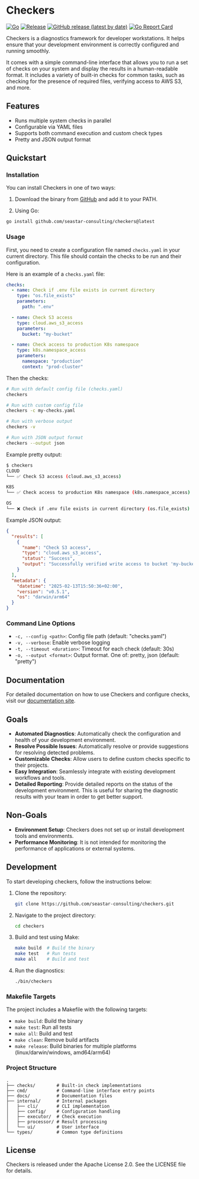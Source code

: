 # Checkers

[![Go](https://github.com/seastar-consulting/checkers/actions/workflows/go.yml/badge.svg)](https://github.com/seastar-consulting/checkers/actions/workflows/go.yml)
[![Release](https://github.com/seastar-consulting/checkers/actions/workflows/release.yml/badge.svg)](https://github.com/seastar-consulting/checkers/actions/workflows/release.yml)
[![GitHub release (latest by date)](https://img.shields.io/github/v/release/seastar-consulting/checkers)](https://github.com/seastar-consulting/checkers/releases/latest)
[![Go Report Card](https://goreportcard.com/badge/github.com/seastar-consulting/checkers)](https://goreportcard.com/report/github.com/seastar-consulting/checkers)

Checkers is a diagnostics framework for developer workstations. It helps ensure
that your development environment is correctly configured and running smoothly.

It comes with a simple command-line interface that allows you to run a set of
checks on your system and display the results in a human-readable format. It includes a
variety of built-in checks for common tasks, such as checking for the presence of
required files, verifying access to AWS S3, and more.

## Features

- Runs multiple system checks in parallel
- Configurable via YAML files
- Supports both command execution and custom check types
- Pretty and JSON output format

## Quickstart

### Installation

You can install Checkers in one of two ways:

1. Download the binary from [GitHub](https://github.com/seastar-consulting/checkers/releases/latest)
   and add it to your PATH.

2. Using Go:
```bash
go install github.com/seastar-consulting/checkers@latest
```

### Usage

First, you need to create a configuration file named `checks.yaml` in your
current directory. This file should contain the checks to be run and their
configuration.

Here is an example of a `checks.yaml` file:

```yaml
checks:
  - name: Check if .env file exists in current directory
    type: "os.file_exists"
    parameters:
      path: ".env"

  - name: Check S3 access
    type: cloud.aws_s3_access
    parameters:
      bucket: "my-bucket"

  - name: Check access to production K8s namespace
    type: k8s.namespace_access
    parameters:
      namespace: "production"
      context: "prod-cluster"
```

Then the checks:

```bash
# Run with default config file (checks.yaml)
checkers

# Run with custom config file
checkers -c my-checks.yaml

# Run with verbose output
checkers -v

# Run with JSON output format
checkers --output json
```

Example pretty output:
```bash
$ checkers
CLOUD
└── ✅ Check S3 access (cloud.aws_s3_access)

K8S
└── ✅ Check access to production K8s namespace (k8s.namespace_access)

OS
└── ❌ Check if .env file exists in current directory (os.file_exists)
```

Example JSON output:
```json
{
  "results": [
    {
      "name": "Check S3 access",
      "type": "cloud.aws_s3_access",
      "status": "Success",
      "output": "Successfully verified write access to bucket 'my-bucket'"
    }
  ],
  "metadata": {
    "datetime": "2025-02-13T15:50:36+02:00",
    "version": "v0.5.1",
    "os": "darwin/arm64"
  }
}
```

### Command Line Options

- `-c, --config <path>`: Config file path (default: "checks.yaml")
- `-v, --verbose`: Enable verbose logging
- `-t, --timeout <duration>`: Timeout for each check (default: 30s)
- `-o, --output <format>`: Output format. One of: pretty, json (default: "pretty")

## Documentation

For detailed documentation on how to use Checkers and configure checks, visit
our [documentation site](https://seastar-consulting.github.io/checkers/).

## Goals

- **Automated Diagnostics**: Automatically check the configuration and health of your development environment.
- **Resolve Possible Issues**: Automatically resolve or provide suggestions for resolving detected problems.
- **Customizable Checks**: Allow users to define custom checks specific to their projects.
- **Easy Integration**: Seamlessly integrate with existing development workflows and tools.
- **Detailed Reporting**: Provide detailed reports on the status of the development environment. This is useful for
  sharing the diagnostic results with your team in order to get better support.

## Non-Goals

- **Environment Setup**: Checkers does not set up or install development tools and environments.
- **Performance Monitoring**: It is not intended for monitoring the performance of applications or external systems.

## Development

To start developing checkers, follow the instructions below:

1. Clone the repository:
    ```sh
    git clone https://github.com/seastar-consulting/checkers.git
    ```
2. Navigate to the project directory:
    ```sh
    cd checkers
    ```
3. Build and test using Make:
    ```sh
    make build  # Build the binary
    make test   # Run tests
    make all    # Build and test
    ```
4. Run the diagnostics:
    ```sh
    ./bin/checkers
    ```

### Makefile Targets

The project includes a Makefile with the following targets:

- `make build`: Build the binary
- `make test`: Run all tests
- `make all`: Build and test
- `make clean`: Remove build artifacts
- `make release`: Build binaries for multiple platforms (linux/darwin/windows, amd64/arm64)

### Project Structure

```
.
├── checks/        # Built-in check implementations
├── cmd/           # Command-line interface entry points
├── docs/          # Documentation files
├── internal/      # Internal packages
│   ├── cli/       # CLI implementation
│   ├── config/    # Configuration handling
│   ├── executor/  # Check execution
│   ├── processor/ # Result processing
│   └── ui/        # User interface
└── types/         # Common type definitions
```

## License

Checkers is released under the Apache License 2.0. See the LICENSE file for details.

